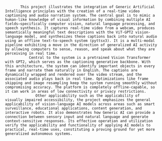            This project illustrates the integration of Generic Artificial Intelligence principles with the creation of a real-time video captioning and audio narration system. The central goal is to mimic a human-like knowledge of visual information by combining multiple AI fields—specifically computer vision, natural language processing, and speech synthesis. It captures real-time video from a webcam, produces semantically meaningful text descriptions with the ViT-GPT2 vision-language model, and synthesizes these captions back into natural audio using an offline text-to-speech system (pyttsx3). It is a multi-modal pipeline exhibiting a move in the direction of generalized AI activity by allowing computers to sense, reason, and speak about what they are perceiving in real time.
               Central to the system is a pretrained Vision Transformer with GPT2, which serves as the captioning generative backbone. With this architecture, the system can identify important objects in every frame and narrate them naturally in English. The captions are dynamically wrapped and rendered over the video stream, and the associated audio plays back in real time. Optimizations like frame skipping and image resampling keep the system running smoothly without compromising accuracy. The platform is completely offline-capable, so it can work in areas of low connectivity or privacy restrictions.
                  Other applicability such as the applicability of visually impaired accessibility, the project emphasizes the general applicability of vision-language AI models across areas such as smart surveillance, educational applications, content generation, and interactive robots. It also demonstrates how Generic AI can provide a connection between sensory input and natural language and generate context-sensitive responses. Its effective operation and utilization verify the applicability and functionality of applying AI models to practical, real-time uses, constituting a proving ground for yet more generalized autonomous systems.
